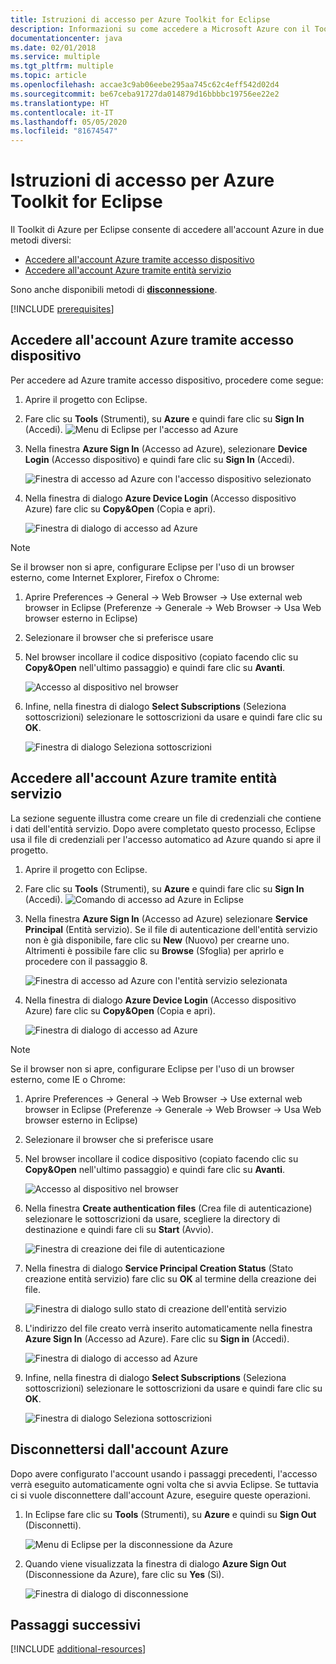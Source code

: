 ```yaml
---
title: Istruzioni di accesso per Azure Toolkit for Eclipse
description: Informazioni su come accedere a Microsoft Azure con il Toolkit di Azure per Eclipse.
documentationcenter: java
ms.date: 02/01/2018
ms.service: multiple
ms.tgt_pltfrm: multiple
ms.topic: article
ms.openlocfilehash: accae3c9ab06eebe295aa745c62c4eff542d02d4
ms.sourcegitcommit: be67ceba91727da014879d16bbbbc19756ee22e2
ms.translationtype: HT
ms.contentlocale: it-IT
ms.lasthandoff: 05/05/2020
ms.locfileid: "81674547"
---
```

# <a name="sign-in-instructions-for-the-azure-toolkit-for-eclipse"></a>Istruzioni di accesso per Azure Toolkit for Eclipse

Il Toolkit di Azure per Eclipse consente di accedere all'account Azure in due metodi diversi:

  - [Accedere all'account Azure tramite accesso dispositivo](#sign-in-to-your-azure-account-by-device-login)
  - [Accedere all'account Azure tramite entità servizio](#sign-in-to-your-azure-account-by-service-principal)

Sono anche disponibili metodi di [**disconnessione**](#sign-out-of-your-azure-account).

[!INCLUDE [prerequisites](includes/prerequisites.md)]

## <a name="sign-in-to-your-azure-account-by-device-login"></a>Accedere all'account Azure tramite accesso dispositivo

Per accedere ad Azure tramite accesso dispositivo, procedere come segue:

1. Aprire il progetto con Eclipse.

2. Fare clic su **Tools** (Strumenti), su **Azure** e quindi fare clic su **Sign In** (Accedi).
   ![Menu di Eclipse per l'accesso ad Azure][I01]

3. Nella finestra **Azure Sign In** (Accesso ad Azure), selezionare **Device Login** (Accesso dispositivo) e quindi fare clic su **Sign In** (Accedi).

   ![Finestra di accesso ad Azure con l'accesso dispositivo selezionato][I02]

4. Nella finestra di dialogo **Azure Device Login** (Accesso dispositivo Azure) fare clic su **Copy&Open** (Copia e apri).

   ![Finestra di dialogo di accesso ad Azure][I03]

> [!NOTE]
>
> Se il browser non si apre, configurare Eclipse per l'uso di un browser esterno, come Internet Explorer, Firefox o Chrome:
>
> 1. Aprire Preferences -> General -> Web Browser -> Use external web browser in Eclipse (Preferenze -> Generale -> Web Browser -> Usa Web browser esterno in Eclipse)
>
> 2. Selezionare il browser che si preferisce usare
>

5. Nel browser incollare il codice dispositivo (copiato facendo clic su **Copy&Open** nell'ultimo passaggio) e quindi fare clic su **Avanti**.

   ![Accesso al dispositivo nel browser][I04]

6. Infine, nella finestra di dialogo **Select Subscriptions** (Seleziona sottoscrizioni) selezionare le sottoscrizioni da usare e quindi fare clic su **OK**.

   ![Finestra di dialogo Seleziona sottoscrizioni][I05]

## <a name="sign-in-to-your-azure-account-by-service-principal"></a>Accedere all'account Azure tramite entità servizio

La sezione seguente illustra come creare un file di credenziali che contiene i dati dell'entità servizio. Dopo avere completato questo processo, Eclipse usa il file di credenziali per l'accesso automatico ad Azure quando si apre il progetto.

1. Aprire il progetto con Eclipse.

2. Fare clic su **Tools** (Strumenti), su **Azure** e quindi fare clic su **Sign In** (Accedi).
   ![Comando di accesso ad Azure in Eclipse][A01]

3. Nella finestra **Azure Sign In** (Accesso ad Azure) selezionare **Service Principal** (Entità servizio). Se il file di autenticazione dell'entità servizio non è già disponibile, fare clic su **New** (Nuovo) per crearne uno. Altrimenti è possibile fare clic su **Browse** (Sfoglia) per aprirlo e procedere con il passaggio 8.

   ![Finestra di accesso ad Azure con l'entità servizio selezionata][A02]

4. Nella finestra di dialogo **Azure Device Login** (Accesso dispositivo Azure) fare clic su **Copy&Open** (Copia e apri).

   ![Finestra di dialogo di accesso ad Azure][A08]

> [!NOTE]
>
> Se il browser non si apre, configurare Eclipse per l'uso di un browser esterno, come IE o Chrome:
>
> 1. Aprire Preferences -> General -> Web Browser -> Use external web browser in Eclipse (Preferenze -> Generale -> Web Browser -> Usa Web browser esterno in Eclipse)
>
> 2. Selezionare il browser che si preferisce usare
>

5. Nel browser incollare il codice dispositivo (copiato facendo clic su **Copy&Open** nell'ultimo passaggio) e quindi fare clic su **Avanti**.

   ![Accesso al dispositivo nel browser][A03]

6. Nella finestra **Create authentication files** (Crea file di autenticazione) selezionare le sottoscrizioni da usare, scegliere la directory di destinazione e quindi fare cli su **Start** (Avvio).

   ![Finestra di creazione dei file di autenticazione][A04]

7. Nella finestra di dialogo **Service Principal Creation Status** (Stato creazione entità servizio) fare clic su **OK** al termine della creazione dei file.

   ![Finestra di dialogo sullo stato di creazione dell'entità servizio][A05]

8. L'indirizzo del file creato verrà inserito automaticamente nella finestra **Azure Sign In** (Accesso ad Azure). Fare clic su **Sign in** (Accedi).

   ![Finestra di dialogo di accesso ad Azure][A06]

9. Infine, nella finestra di dialogo **Select Subscriptions** (Seleziona sottoscrizioni) selezionare le sottoscrizioni da usare e quindi fare clic su **OK**.

   ![Finestra di dialogo Seleziona sottoscrizioni][A07]

## <a name="sign-out-of-your-azure-account"></a>Disconnettersi dall'account Azure

Dopo avere configurato l'account usando i passaggi precedenti, l'accesso verrà eseguito automaticamente ogni volta che si avvia Eclipse. Se tuttavia ci si vuole disconnettere dall'account Azure, eseguire queste operazioni.

1. In Eclipse fare clic su **Tools** (Strumenti), su **Azure** e quindi su **Sign Out** (Disconnetti).

   ![Menu di Eclipse per la disconnessione da Azure][L01]

2. Quando viene visualizzata la finestra di dialogo **Azure Sign Out** (Disconnessione da Azure), fare clic su **Yes** (Sì).

   ![Finestra di dialogo di disconnessione][L02]

## <a name="next-steps"></a>Passaggi successivi

[!INCLUDE [additional-resources](includes/additional-resources.md)]

<!-- URL List -->


<!-- IMG List -->

[I01]: media/sign-in-instructions/I01.png
[I02]: media/sign-in-instructions/I02.png
[I03]: media/sign-in-instructions/I03.png
[I04]: media/sign-in-instructions/I04.png
[I05]: media/sign-in-instructions/I05.png

[A01]: media/sign-in-instructions/A01.png
[A02]: media/sign-in-instructions/A02.png
[A03]: media/sign-in-instructions/A03.png
[A04]: media/sign-in-instructions/A04.png
[A05]: media/sign-in-instructions/A05.png
[A06]: media/sign-in-instructions/A06.png
[A07]: media/sign-in-instructions/A07.png
[A08]: media/sign-in-instructions/A08.png

[L01]: media/sign-in-instructions/L01.png
[L02]: media/sign-in-instructions/L02.png
[L03]: media/sign-in-instructions/L03.png
